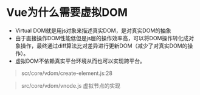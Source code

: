 # Vue为什么需要虚拟DOM

- Virtual DOM就是用js对象来描述真实DOM，是对真实DOM的抽象
- 由于直接操作DOM性能低但是js层的操作效率高，可以将DOM操作转化成对象操作，最终通过diff算法比对差异进行更新DOM（减少了对真实DOM的操作）。
- 虚拟DOM不依赖真实平台环境从而也可以实现跨平台。

> scr/core/vdom/create-element.js:28

> src/core/vdom/vnode.js 虚拟节点的实现

